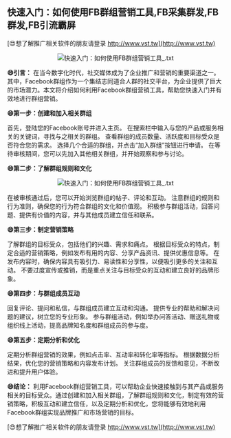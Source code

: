 ## **快速入门：如何使用FB群组营销工具,FB采集群发,FB群发,FB引流霸屏**

[😍想了解推广相关软件的朋友请登录 http://www.vst.tw](http://www.vst.tw)

 <center><img src="https://vst.tw/MP4/tuiguang/png/6.png" alt="快速入门：如何使用FB群组营销工具_.txt"></center>

**😄引言：**
在当今数字化时代，社交媒体成为了企业推广和营销的重要渠道之一。其中，Facebook群组作为一个集结志同道合人群的社交平台，为企业提供了巨大的市场潜力。本文将介绍如何利用Facebook群组营销工具，帮助您快速入门并有效地进行群组营销。

**😄第一步：创建和加入相关群组**

首先，登陆您的Facebook账号并进入主页。
在搜索栏中输入与您的产品或服务相关的关键词，寻找与之相关的群组。
查看群组的成员数量、活跃度和目标受众是否符合您的需求。
选择几个合适的群组，并点击“加入群组”按钮进行申请。
在等待审核期间，您可以先加入其他相关群组，并开始观察和参与讨论。

**😄第二步：了解群组规则和文化**

 <center><img src="https://vst.tw/MP4/tuiguang/png/3.png" alt="快速入门：如何使用FB群组营销工具_.txt"></center>

在被审核通过后，您可以开始浏览群组的帖子、评论和互动。
注意群组的规则和行为准则，确保您的行为符合群组的文化和价值观。
积极参与群组活动，回答问题、提供有价值的内容，并与其他成员建立信任和联系。

**😄第三步：制定营销策略**

了解群组的目标受众，包括他们的兴趣、需求和痛点。
根据目标受众的特点，制定合适的营销策略，例如发布有用的内容、分享产品资讯、提供优惠信息等。
在发布内容时，确保内容具有吸引力、易读性和分享性，以便吸引更多的关注和互动。
不要过度宣传或推销，而是重点关注与目标受众的互动和建立良好的品牌形象。

**😄第四步：与群组成员互动**

回复评论、提问和私信，与群组成员建立互动和沟通。
提供专业的帮助和解决问题的建议，树立您的专业形象。
参与群组活动，例如举办问答活动、赠送礼物或组织线上活动，提高品牌知名度和群组成员的参与度。

**😄第五步：定期分析和优化**

定期分析群组营销的效果，例如点击率、互动率和转化率等指标。
根据数据分析结果，优化您的营销策略和内容发布计划。
关注群组成员的反馈和意见，不断改进和提升用户体验。

**😄结论：**
利用Facebook群组营销工具，可以帮助企业快速接触到与其产品或服务相关的目标受众。通过创建和加入相关群组，了解群组规则和文化，制定有效的营销策略，积极互动和建立信任，以及定期分析和优化，您将能够有效地利用Facebook群组实现品牌推广和市场营销的目标。

[😍想了解推广相关软件的朋友请登录 http://www.vst.tw](http://www.vst.tw)



